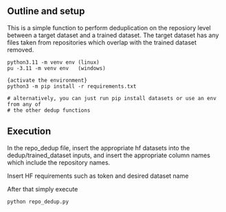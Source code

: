 ## Outline and setup

This is a simple function to perform deduplication on the reposiory level between a target dataset and a trained
dataset.
The target dataset has any files taken from repositories which overlap with the trained dataset removed.

```
python3.11 -m venv env (linux)
pu -3.11 -m venv env   (windows)

{activate the environment}
python3 -m pip install -r requirements.txt 

# alternatively, you can just run pip install datasets or use an env from any of 
# the other dedup functions
```

## Execution

In the repo_dedup file, insert the appropriate hf datasets into the dedup/trained_dataset inputs,
and insert the appropriate column names which include the repository names.

Insert HF requirements such as token and desired dataset name

After that simply execute

```
python repo_dedup.py
```